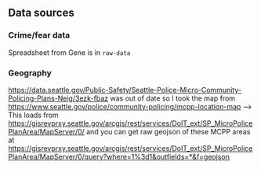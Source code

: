 ## Data sources

### Crime/fear data

Spreadsheet from Gene is in `raw-data`

### Geography

https://data.seattle.gov/Public-Safety/Seattle-Police-Micro-Community-Policing-Plans-Neig/3ezk-fbaz was out of date so I took the map from https://www.seattle.gov/police/community-policing/mcpp-location-map --> This loads from https://gisrevprxy.seattle.gov/arcgis/rest/services/DoIT_ext/SP_MicroPolicePlanArea/MapServer/0/ and you can get raw geojson of these MCPP areas at https://gisrevprxy.seattle.gov/arcgis/rest/services/DoIT_ext/SP_MicroPolicePlanArea/MapServer/0/query?where=1%3d1&outfields=*&f=geojson
